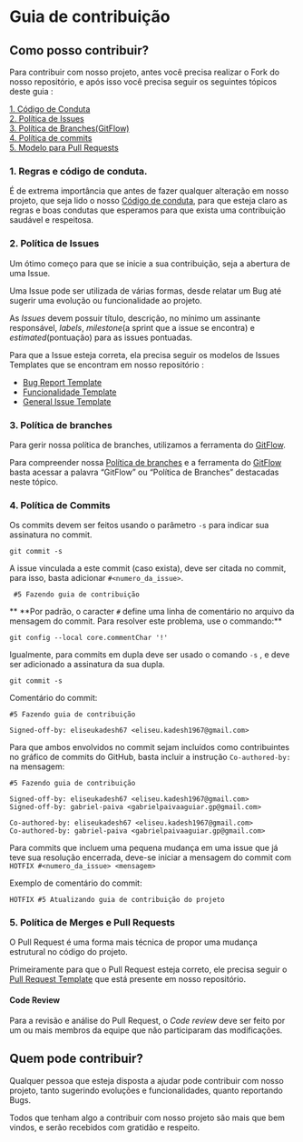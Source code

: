 # Guia de contribuição

## Como posso contribuir?

Para contribuir com nosso projeto, antes você precisa realizar o Fork do nosso repositório, e após isso você precisa seguir os seguintes tópicos deste guia :

[1. Código de Conduta](#1-regras-e-código-de-conduta) <br>
[2. Política de Issues](#2-política-de-issues) <br>
[3. Política de Branches(GitFlow)](#3-política-de-branches) <br>
[4. Política de commits](#4-política-de-commits) <br>
[5. Modelo para Pull Requests](#5-política-de-merges-e-pull-requests) <br>

### 1. Regras e código de conduta.

É de extrema importância que antes de fazer qualquer alteração em nosso projeto, que seja lido o nosso [Código de conduta](https://github.com/fga-eps-mds/2019.2-Chatbot-Nilo/blob/develop/.github/CODE_OF_CONDUCT.md), para que esteja claro as regras e boas condutas que esperamos para que exista uma contribuição saudável e respeitosa.

### 2. Política de Issues

Um ótimo começo para que se inicie a sua contribuição, seja a abertura de uma Issue.

Uma Issue pode ser utilizada de várias formas, desde relatar um Bug até sugerir uma evolução ou funcionalidade ao projeto.

As *Issues* devem possuir título, descrição, no mínimo um assinante responsável, *labels*, *milestone*(a sprint que a issue se encontra) e *estimated*(pontuação) para as issues pontuadas.

Para que a Issue esteja correta, ela precisa seguir os modelos de Issues Templates que se encontram em nosso repositório :

* [Bug Report Template](https://github.com/fga-eps-mds/2019.2-Chatbot-Nilo/blob/develop/.github/ISSUE_TEMPLATE/bug_report.md)
* [Funcionalidade Template](https://github.com/fga-eps-mds/2019.2-Chatbot-Nilo/blob/develop/.github/ISSUE_TEMPLATE/funcionalidade.md)
* [General Issue Template](https://github.com/fga-eps-mds/2019.2-Chatbot-Nilo/blob/develop/.github/ISSUE_TEMPLATE/general-issue.md)

### 3. Política de branches

Para gerir nossa política de branches, utilizamos a ferramenta do [GitFlow](https://github.com/fga-eps-mds/2019.2-Chatbot-Nilo/blob/develop/.github/pol%C3%ADtica_branches_commits/Git-flow.md).

Para compreender nossa [Política de branches](https://github.com/fga-eps-mds/2019.2-Chatbot-Nilo/blob/develop/.github/pol%C3%ADtica_branches_commits/Git-flow.md) e a ferramenta do [GitFlow](https://github.com/fga-eps-mds/2019.2-Chatbot-Nilo/blob/develop/.github/pol%C3%ADtica_branches_commits/Git-flow.md) basta acessar a palavra “GitFlow” ou “Política de Branches” destacadas neste tópico.

### 4. Política de Commits

Os commits devem ser feitos usando o parâmetro `-s` para indicar sua assinatura no commit.

```
git commit -s
```
A issue vinculada a este commit (caso exista), deve ser citada no commit, para isso, basta adicionar `#<numero_da_issue>`.

```
 #5 Fazendo guia de contribuição
```

** \*\*Por padrão, o caracter `#` define uma linha de comentário no arquivo da mensagem do commit. Para resolver este problema, use o commando:**
```
git config --local core.commentChar '!'
```

Igualmente, para commits em dupla deve ser usado o comando `-s` , e deve ser adicionado a assinatura da sua dupla.

```
git commit -s
```
Comentário do commit:
```
#5 Fazendo guia de contribuição

Signed-off-by: eliseukadesh67 <eliseu.kadesh1967@gmail.com>
```

Para que ambos envolvidos no commit sejam incluídos como contribuintes no gráfico de commits do GitHub, basta incluir a instrução `Co-authored-by:` na mensagem:

```
#5 Fazendo guia de contribuição

Signed-off-by: eliseukadesh67 <eliseu.kadesh1967@gmail.com>
Signed-off-by: gabriel-paiva <gabrielpaivaaguiar.gp@gmail.com>

Co-authored-by: eliseukadesh67 <eliseu.kadesh1967@gmail.com>
Co-authored-by: gabriel-paiva <gabrielpaivaaguiar.gp@gmail.com>

```
Para commits que incluem uma pequena mudança em uma issue que já teve sua resolução encerrada, deve-se iniciar a mensagem do commit com `HOTFIX #<numero_da_issue> <mensagem>`

Exemplo de comentário do commit:
```
HOTFIX #5 Atualizando guia de contribuição do projeto
```

### 5. Política de Merges e Pull Requests

O Pull Request é uma forma mais técnica de propor uma mudança estrutural no código do projeto.

Primeiramente para que o Pull Request esteja correto, ele precisa seguir o [Pull Request Template](https://github.com/fga-eps-mds/2019.2-Chatbot-Nilo/blob/develop/.github/pull_request_template.md) que está presente em nosso repositório.

#### Code Review


Para a revisão e análise do Pull Request, o *Code review* deve ser feito por um ou mais membros da equipe que não participaram das modificações.

## Quem pode contribuir?

Qualquer pessoa que esteja disposta a ajudar pode contribuir com nosso projeto, tanto sugerindo evoluções e funcionalidades, quanto reportando Bugs.

Todos que tenham algo a contribuir com nosso projeto são mais que bem vindos, e serão recebidos com gratidão e respeito.




